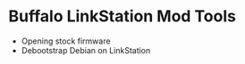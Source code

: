 Buffalo LinkStation Mod Tools
=============================

* Opening stock firmware
* Debootstrap Debian on LinkStation
